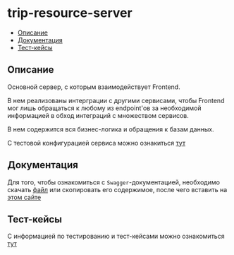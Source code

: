 # trip-resource-server
* [Описание](#descr)
* [Документация](#docs)
* [Тест-кейсы](#test)

## <a name="descr"></a> Описание
Основной сервер, с которым взаимодействует Frontend.

В нем реализованы интерграции с другими сервисами, чтобы Frontend мог лишь обращаться к любому из endpoint'ов за необходимой информацией в обход интеграций с множеством сервисов.

В нем содержится вся бизнес-логика и обращения к базам данных.

С тестовой конфигурацией сервиса можно ознакиться [тут](../assets/resource-server-conf.yml)

## <a name="docs"></a> Документация

Для того, чтобы ознакомиться с `Swagger`-документацией, необходимо скачать [файл](docs/open-api.yaml) или скопировать его содержимое, после чего вставить на [этом сайте](https://editor.swagger.io)

## <a name="test"></a> Тест-кейсы
С информацией по тестированию и тест-кейсами можно ознакомиться [тут](../tech_documentation/Test_plan.pdf)
